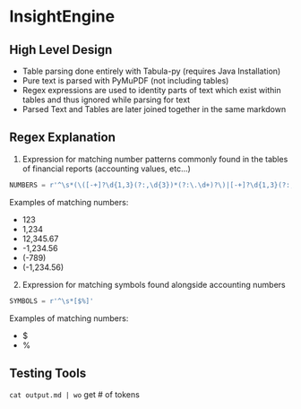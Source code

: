 # InsightEngine

## High Level Design

- Table parsing done entirely with Tabula-py (requires Java Installation)
- Pure text is parsed with PyMuPDF (not including tables)
- Regex expressions are used to identity parts of text which exist within tables and thus ignored while parsing for text
- Parsed Text and Tables are later joined together in the same markdown

## Regex Explanation

1. Expression for matching number patterns commonly found in the tables of financial reports (accounting values, etc...)

```python
NUMBERS = r'^\s*(\([-+]?\d{1,3}(?:,\d{3})*(?:\.\d+)?\)|[-+]?\d{1,3}(?:,\d{3})*(?:\.\d+)?)$'
```

Examples of matching numbers:

- 123
- 1,234
- 12,345.67
- -1,234.56
- (-789)
- (-1,234.56)

2. Expression for matching symbols found alongside accounting numbers

```python
SYMBOLS = r'^\s*[$%]'
```

Examples of matching numbers:

- $
- %

## Testing Tools
`cat output.md | wo` get # of tokens
